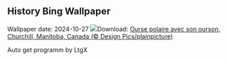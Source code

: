 ## History Bing Wallpaper
Wallpaper date: 2024-10-27
![](https://www.bing.com/th?id=OHR.PolarBearHug_FR-FR4269390170_UHD.jpg&w=1000)Download: [Ourse polaire avec son ourson, Churchill, Manitoba, Canada (© Design Pics/plainpicture)](https://www.bing.com/th?id=OHR.PolarBearHug_FR-FR4269390170_UHD.jpg)

Auto get programm by LtgX
